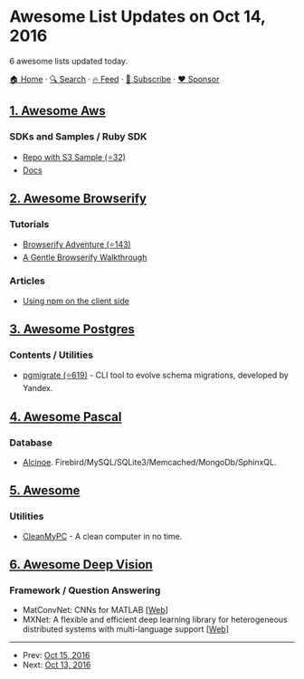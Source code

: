 # Awesome List Updates on Oct 14, 2016

6 awesome lists updated today.

[🏠 Home](/README.md) · [🔍 Search](https://www.trackawesomelist.com/search/) · [🔥 Feed](https://www.trackawesomelist.com/rss.xml) · [📮 Subscribe](https://trackawesomelist.us17.list-manage.com/subscribe?u=d2f0117aa829c83a63ec63c2f&id=36a103854c) · [❤️  Sponsor](https://github.com/sponsors/theowenyoung)



## [1. Awesome Aws](/content/donnemartin/awesome-aws/README.md)

### SDKs and Samples / Ruby SDK

*   [Repo with S3 Sample (⭐32)](https://github.com/awslabs/aws-ruby-sample)
*   [Docs](https://aws.amazon.com/documentation/sdk-for-ruby/)

## [2. Awesome Browserify](/content/browserify/awesome-browserify/README.md)

### Tutorials

*   [Browserify Adventure (⭐143)](https://github.com/workshopper/browserify-adventure)
*   [A Gentle Browserify Walkthrough](https://ponyfoo.com/articles/a-gentle-browserify-walkthrough)

### Articles

*   [Using npm on the client side](http://dontkry.com/posts/code/using-npm-on-the-client-side.html)

## [3. Awesome Postgres](/content/dhamaniasad/awesome-postgres/README.md)

### Contents / Utilities

*   [pgmigrate (⭐619)](https://github.com/yandex/pgmigrate) - CLI tool to evolve schema migrations, developed by Yandex.

## [4. Awesome Pascal](/content/Fr0sT-Brutal/awesome-pascal/README.md)

### Database

*   [Alcinoe](#general-libraries). Firebird/MySQL/SQLite3/Memcached/MongoDb/SphinxQL.

## [5. Awesome](/content/Awesome-Windows/Awesome/README.md)

### Utilities

*   [CleanMyPC](http://macpaw.com/cleanmypc) - A clean computer in no time.

## [6. Awesome Deep Vision](/content/kjw0612/awesome-deep-vision/README.md)

### Framework / Question Answering

*   MatConvNet: CNNs for MATLAB \[[Web](http://www.vlfeat.org/matconvnet/)]
*   MXNet: A flexible and efficient deep learning library for heterogeneous distributed systems with multi-language support \[[Web](http://mxnet.io/)]

---

- Prev: [Oct 15, 2016](/content/2016/10/15/README.md)
- Next: [Oct 13, 2016](/content/2016/10/13/README.md)